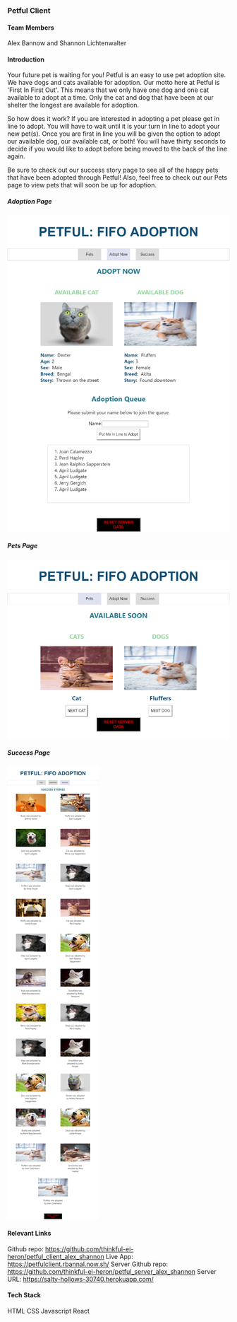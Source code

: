 ### Petful Client

#### Team Members
 Alex Bannow and Shannon Lichtenwalter

#### Introduction
  Your future pet is waiting for you! Petful is an easy to use pet adoption site. We have dogs and cats available for adoption. Our motto here at Petful is 'First In First Out'. This means that we only have one dog and one cat available to adopt at a time. Only the cat and dog that have been at our shelter the longest are available for adoption.

  So how does it work? If you are interested in adopting a pet please get in line to adopt. You will have to wait until it is your turn in line to adopt your new pet(s). Once you are first in line you will be given the option to adopt our available dog, our available cat, or both! You will have thirty seconds to decide if you would like to adopt before being moved to the back of the line again.

  Be sure to check out our success story page to see all of the happy pets that have been adopted through Petful! Also, feel free to check out our Pets page to view pets that will soon be up for adoption.

  ##### Adoption Page
  ![AdoptionPage](./public/img/AdoptionPage.png)

  ##### Pets Page
  ![PetsPage](./public/img/PetsPage.png)

  ##### Success Page
  ![SuccessPage](./public/img/SuccessPage.png)

#### Relevant Links
  Github repo: https://github.com/thinkful-ei-heron/petful_client_alex_shannon
  Live App: https://petfulclient.rbannal.now.sh/
  Server Github repo: https://github.com/thinkful-ei-heron/petful_server_alex_shannon
  Server URL: https://salty-hollows-30740.herokuapp.com/

#### Tech Stack
  HTML
  CSS
  Javascript
  React
